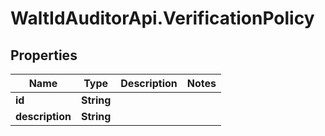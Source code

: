 # WaltIdAuditorApi.VerificationPolicy

## Properties

Name | Type | Description | Notes
------------ | ------------- | ------------- | -------------
**id** | **String** |  | 
**description** | **String** |  | 


